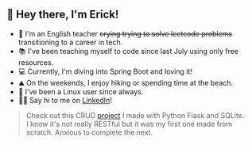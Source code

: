 ## 👋 Hey there, I'm Erick!

- 🏫 I'm an English teacher ~~crying trying to solve leetcode problems~~ transitioning to a career in tech.
- 📚 I've been teaching myself to code since last July using only free resources.
- 💻 Currently, I'm diving into Spring Boot and loving it!
- ⛰️ On the weekends, I enjoy hiking or spending time at the beach.
- 🐧 I've been a Linux user since always.
- 🤝🏽 Say hi to me on [LinkedIn](https://www.linkedin.com/in/erickgnclvs)! 
  
  
> Check out this CRUD [project](https://github.com/erickgnclvs/flask-movie-app) I made with Python Flask and SQLite.  
> I know it's not really RESTful but it was my first one made from scratch. Anxious to complete the next.  
